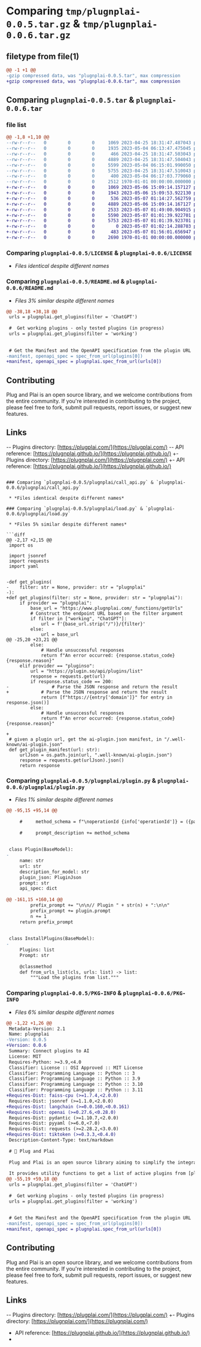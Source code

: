 # Comparing `tmp/plugnplai-0.0.5.tar.gz` & `tmp/plugnplai-0.0.6.tar.gz`

## filetype from file(1)

```diff
@@ -1 +1 @@
-gzip compressed data, was "plugnplai-0.0.5.tar", max compression
+gzip compressed data, was "plugnplai-0.0.6.tar", max compression
```

## Comparing `plugnplai-0.0.5.tar` & `plugnplai-0.0.6.tar`

### file list

```diff
@@ -1,8 +1,10 @@
--rw-r--r--   0        0        0     1069 2023-04-25 18:31:47.487043 plugnplai-0.0.5/LICENSE
--rw-r--r--   0        0        0     1935 2023-05-04 06:13:47.475045 plugnplai-0.0.5/README.md
--rw-r--r--   0        0        0      466 2023-04-25 18:31:47.503043 plugnplai-0.0.5/plugnplai/__init__.py
--rw-r--r--   0        0        0     4889 2023-04-25 18:31:47.504043 plugnplai-0.0.5/plugnplai/call_api.py
--rw-r--r--   0        0        0     5599 2023-05-04 06:15:01.990050 plugnplai-0.0.5/plugnplai/load.py
--rw-r--r--   0        0        0     5755 2023-04-25 18:31:47.510043 plugnplai-0.0.5/plugnplai/plugin.py
--rw-r--r--   0        0        0      400 2023-05-04 06:17:03.779060 plugnplai-0.0.5/pyproject.toml
--rw-r--r--   0        0        0     2512 1970-01-01 00:00:00.000000 plugnplai-0.0.5/PKG-INFO
+-rw-r--r--   0        0        0     1069 2023-05-06 15:09:14.157127 plugnplai-0.0.6/LICENSE
+-rw-r--r--   0        0        0     1943 2023-05-06 15:09:53.922130 plugnplai-0.0.6/README.md
+-rw-r--r--   0        0        0      536 2023-05-07 01:14:27.562759 plugnplai-0.0.6/plugnplai/__init__.py
+-rw-r--r--   0        0        0     4889 2023-05-06 15:09:14.167127 plugnplai-0.0.6/plugnplai/call_api.py
+-rw-r--r--   0        0        0     2533 2023-05-07 01:49:00.904915 plugnplai-0.0.6/plugnplai/embeddings.py
+-rw-r--r--   0        0        0     5590 2023-05-07 01:01:39.922701 plugnplai-0.0.6/plugnplai/load.py
+-rw-r--r--   0        0        0     5753 2023-05-07 01:01:39.923701 plugnplai-0.0.6/plugnplai/plugin.py
+-rw-r--r--   0        0        0        0 2023-05-07 01:02:14.288703 plugnplai-0.0.6/plugnplai/prompt.py
+-rw-r--r--   0        0        0      483 2023-05-07 01:56:01.656947 plugnplai-0.0.6/pyproject.toml
+-rw-r--r--   0        0        0     2690 1970-01-01 00:00:00.000000 plugnplai-0.0.6/PKG-INFO
```

### Comparing `plugnplai-0.0.5/LICENSE` & `plugnplai-0.0.6/LICENSE`

 * *Files identical despite different names*

### Comparing `plugnplai-0.0.5/README.md` & `plugnplai-0.0.6/README.md`

 * *Files 3% similar despite different names*

```diff
@@ -38,18 +38,18 @@
 urls = plugnplai.get_plugins(filter = 'ChatGPT')
 
 #  Get working plugins - only tested plugins (in progress)
 urls = plugnplai.get_plugins(filter = 'working')
 
 
 # Get the Manifest and the OpenAPI specification from the plugin URL 
-manifest, openapi_spec = spec_from_url(plugins[0])
+manifest, openapi_spec = plugnplai.spec_from_url(urls[0])
 ```
 
 ## Contributing
 
 Plug and Plai is an open source library, and we welcome contributions from the entire community. If you're interested in contributing to the project, please feel free to fork, submit pull requests, report issues, or suggest new features.
 
 ## Links
 
-- Plugins directory: [https://plugplai.com/](https://plugplai.com/)
-- API reference: [https://plugnplai.github.io/](https://plugnplai.github.io/)
+- Plugins directory: [https://plugnplai.com/](https://plugnplai.com/)
+- API reference: [https://plugnplai.github.io/](https://plugnplai.github.io/)
```

### Comparing `plugnplai-0.0.5/plugnplai/call_api.py` & `plugnplai-0.0.6/plugnplai/call_api.py`

 * *Files identical despite different names*

### Comparing `plugnplai-0.0.5/plugnplai/load.py` & `plugnplai-0.0.6/plugnplai/load.py`

 * *Files 5% similar despite different names*

```diff
@@ -2,17 +2,15 @@
 import os
 
 import jsonref
 import requests
 import yaml
 
 
-def get_plugins(
-    filter: str = None, provider: str = "plugnplai"
-):
+def get_plugins(filter: str = None, provider: str = "plugnplai"):
     if provider == "plugnplai":
         base_url = "https://www.plugnplai.com/_functions/getUrls"
         # Construct the endpoint URL based on the filter argument
         if filter in ["working", "ChatGPT"]:
             url = f'{base_url.strip("/")}/{filter}'
         else:
             url = base_url
@@ -25,20 +23,21 @@
         else:
             # Handle unsuccessful responses
             return f"An error occurred: {response.status_code} {response.reason}"
     elif provider == "pluginso":
         url = "https://plugin.so/api/plugins/list"
         response = requests.get(url)
         if response.status_code == 200:
-                # Parse the JSON response and return the result
+            # Parse the JSON response and return the result
             return [f"https://{entry['domain']}" for entry in response.json()]
         else:
             # Handle unsuccessful responses
             return f"An error occurred: {response.status_code} {response.reason}"
 
+
 # given a plugin url, get the ai-plugin.json manifest, in "/.well-known/ai-plugin.json"
 def get_plugin_manifest(url: str):
     urlJson = os.path.join(url, ".well-known/ai-plugin.json")
     response = requests.get(urlJson).json()
     return response
```

### Comparing `plugnplai-0.0.5/plugnplai/plugin.py` & `plugnplai-0.0.6/plugnplai/plugin.py`

 * *Files 1% similar despite different names*

```diff
@@ -95,15 +95,14 @@
 
     #     method_schema = f"\noperationId {info['operationId']} = ({parametersStr}) => any"
 
     #     prompt_description += method_schema
 
 
 class Plugin(BaseModel):
-
     name: str
     url: str
     description_for_model: str
     plugin_json: PluginJson
     prompt: str
     api_spec: dict
 
@@ -161,15 +160,14 @@
         prefix_prompt += "\n\n// Plugin " + str(n) + ":\n\n"
         prefix_prompt += plugin.prompt
         n += 1
     return prefix_prompt
 
 
 class InstallPlugins(BaseModel):
-
     Plugins: list
     Prompt: str
 
     @classmethod
     def from_urls_list(cls, urls: list) -> list:
         """Load the plugins from list."""
```

### Comparing `plugnplai-0.0.5/PKG-INFO` & `plugnplai-0.0.6/PKG-INFO`

 * *Files 6% similar despite different names*

```diff
@@ -1,22 +1,26 @@
 Metadata-Version: 2.1
 Name: plugnplai
-Version: 0.0.5
+Version: 0.0.6
 Summary: Connect plugins to AI
 License: MIT
 Requires-Python: >=3.9,<4.0
 Classifier: License :: OSI Approved :: MIT License
 Classifier: Programming Language :: Python :: 3
 Classifier: Programming Language :: Python :: 3.9
 Classifier: Programming Language :: Python :: 3.10
 Classifier: Programming Language :: Python :: 3.11
+Requires-Dist: faiss-cpu (>=1.7.4,<2.0.0)
 Requires-Dist: jsonref (>=1.1.0,<2.0.0)
+Requires-Dist: langchain (>=0.0.160,<0.0.161)
+Requires-Dist: openai (>=0.27.6,<0.28.0)
 Requires-Dist: pydantic (>=1.10.7,<2.0.0)
 Requires-Dist: pyyaml (>=6.0,<7.0)
 Requires-Dist: requests (>=2.28.2,<3.0.0)
+Requires-Dist: tiktoken (>=0.3.3,<0.4.0)
 Description-Content-Type: text/markdown
 
 # 🎸 Plug and Plai
 
 Plug and Plai is an open source library aiming to simplify the integration of AI plugins into open-source language models (LLMs). 
 
 It provides utility functions to get a list of active plugins from [plugnplai.com](https://plugnplai.com/) directory, get plugin manifests, and extract OpenAPI specifications and load plugins.
@@ -55,19 +59,18 @@
 urls = plugnplai.get_plugins(filter = 'ChatGPT')
 
 #  Get working plugins - only tested plugins (in progress)
 urls = plugnplai.get_plugins(filter = 'working')
 
 
 # Get the Manifest and the OpenAPI specification from the plugin URL 
-manifest, openapi_spec = spec_from_url(plugins[0])
+manifest, openapi_spec = plugnplai.spec_from_url(urls[0])
 ```
 
 ## Contributing
 
 Plug and Plai is an open source library, and we welcome contributions from the entire community. If you're interested in contributing to the project, please feel free to fork, submit pull requests, report issues, or suggest new features.
 
 ## Links
 
-- Plugins directory: [https://plugplai.com/](https://plugplai.com/)
+- Plugins directory: [https://plugnplai.com/](https://plugnplai.com/)
 - API reference: [https://plugnplai.github.io/](https://plugnplai.github.io/)
-
```

